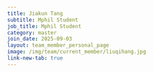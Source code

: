 ```yaml
---
title: Jiakun Tang
subtitle: Mphil Student
job_title: Mphil Student
category: master
join_date: 2025-09-03
layout: team_member_personal_page
image: /img/team/current_member/liuqihang.jpg
link-new-tab: true
---
```


